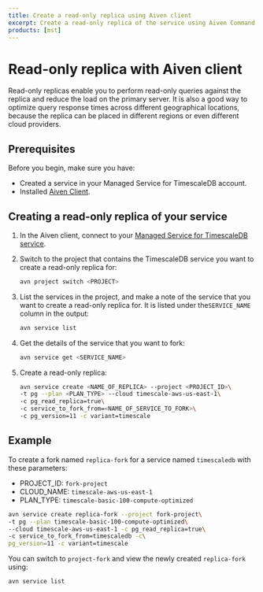 ```yaml
---
title: Create a read-only replica using Aiven client
excerpt: Create a read-only replica of the service using Aiven Command Line tool for managed Service for TimescaleDB.
products: [mst]
---
```


# Read-only replica with Aiven client

Read-only replicas enable you to perform read-only queries against the
replica and reduce the load on the primary server. It is also a
good way to optimize query response times across different geographical
locations, because the replica can be placed in different regions or
even different cloud providers.

## Prerequisites

Before you begin, make sure you have:

*   Created a service in your Managed Service for TimescaleDB account.
*   Installed [Aiven Client][aiven-client-install].

<Procedure>

## Creating a read-only replica of your service

1.  In the Aiven client, connect to your
    [Managed Service for TimescaleDB service][aiven-client-install].

1.  Switch to the project that contains the TimescaleDB service you want to
    create a read-only replica for:

    ```bash
    avn project switch <PROJECT>
    ```

1.  List the services in the project, and make a note of the service that you
    want to create a read-only replica for. It is listed under the`SERVICE_NAME`
    column in the output:

    ```bash
    avn service list
    ```

1.  Get the details of the service that you want to fork:

    ```bash
    avn service get <SERVICE_NAME>
    ```

1.  Create a read-only replica:

    ```bash
    avn service create <NAME_OF_REPLICA> --project <PROJECT_ID>\
    -t pg --plan <PLAN_TYPE> --cloud timescale-aws-us-east-1\
    -c pg_read_replica=true\
    -c service_to_fork_from=<NAME_OF_SERVICE_TO_FORK>\
    -c pg_version=11 -c variant=timescale
    ```

</Procedure>

## Example

To create a fork named `replica-fork` for a service named `timescaledb` with
these parameters:

*   PROJECT_ID: `fork-project`
*   CLOUD_NAME: `timescale-aws-us-east-1`
*   PLAN_TYPE: `timescale-basic-100-compute-optimized`

```bash
avn service create replica-fork --project fork-project\
-t pg --plan timescale-basic-100-compute-optimized\
--cloud timescale-aws-us-east-1 -c pg_read_replica=true\
-c service_to_fork_from=timescaledb -c\
pg_version=11 -c variant=timescale
```

You can switch to `project-fork` and view the newly created `replica-fork` using:

```bash
avn service list
```

[aiven-client-install]: /mst/:currentVersion:/aiven-client/aiven-client-install/
